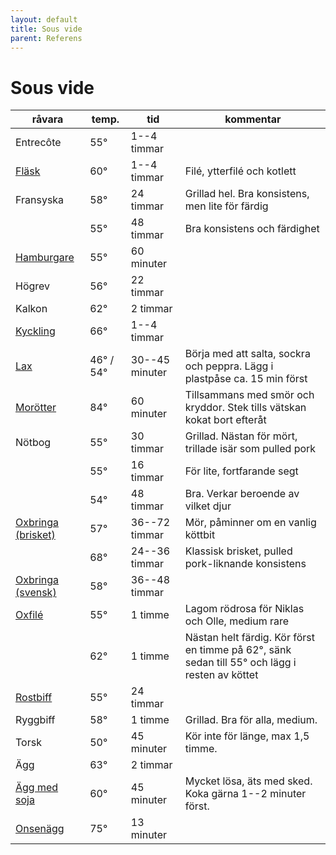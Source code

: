 ```yaml
---
layout: default
title: Sous vide
parent: Referens
---
```

# Sous vide

<!-- Spara filen med CMD+K S för att undvika automatformattering -->

| **råvara**                | **temp.** | **tid**        | **kommentar**                                                                                  |
| ------------------------- | --------- | -------------- | ---------------------------------------------------------------------------------------------- |
| Entrecôte                 | 55°       | 1--4 timmar    |                                                                                                |
| [Fläsk][]                 | 60°       | 1--4 timmar    | Filé, ytterfilé och kotlett                                                                    |
| Fransyska                 | 58°       | 24 timmar      | Grillad hel. Bra konsistens, men lite för färdig                                               |
|                           | 55°       | 48 timmar      | Bra konsistens och färdighet                                                                   |
| [Hamburgare][]            | 55°       | 60 minuter     |                                                                                                |
| Högrev                    | 56°       | 22 timmar      |                                                                                                |
| Kalkon                    | 62°       | 2 timmar       |                                                                                                |
| [Kyckling][]              | 66°       | 1--4 timmar    |                                                                                                |
| [Lax][]                   | 46° / 54° | 30--45 minuter | Börja med att salta, sockra och peppra. Lägg i plastpåse ca. 15 min först                      |
| [Morötter][]              | 84°       | 60 minuter     | Tillsammans med smör och kryddor. Stek tills vätskan kokat bort efteråt                        |
| Nötbog                    | 55°       | 30 timmar      | Grillad. Nästan för mört, trillade isär som pulled pork                                        |
|                           | 55°       | 16 timmar      | För lite, fortfarande segt                                                                     |
|                           | 54°       | 48 timmar      | Bra. Verkar beroende av vilket djur                                                            |
| [Oxbringa (brisket)][obb] | 57°       | 36--72 timmar  | Mör, påminner om en vanlig köttbit                                                             |
|                           | 68°       | 24--36 timmar  | Klassisk brisket, pulled pork-liknande konsistens                                              |
| [Oxbringa (svensk)][obs]  | 58°       | 36--48 timmar  |                                                                                                |
| [Oxfilé][]                | 55°       | 1 timme        | Lagom rödrosa för Niklas och Olle, medium rare                                                 |
|                           | 62°       | 1 timme        | Nästan helt färdig. Kör först en timme på 62°, sänk sedan till 55° och lägg i resten av köttet |
| [Rostbiff][]              | 55°       | 24 timmar      |                                                                                                |
| Ryggbiff                  | 58°       | 1 timme        | Grillad. Bra för alla, medium.                                                                 |
| Torsk                     | 50°       | 45 minuter     | Kör inte för länge, max 1,5 timme.                                                             |
| Ägg                       | 63°       | 2 timmar       |                                                                                                |
| [Ägg med soja][]          | 60°       | 45 minuter     | Mycket lösa, äts med sked. Koka gärna 1--2 minuter först.                                      |
| [Onsenägg][]              | 75°       | 13 minuter     |                                                                                                |

[Fläsk]: [http://www.seriouseats.com/2016/04/food-lab-complete-guide-to-sous-vide-pork-chops.html#time]
[Hamburgare]: [http://www.seriouseats.com/recipes/2010/06/sous-vide-burgers-recipe.html]
[Kyckling]: [http://www.seriouseats.com/2015/07/the-food-lab-complete-guide-to-sous-vide-chicken-breast.html]
[Lax]: [http://www.seriouseats.com/recipes/2016/08/sous-vide-salmon-recipe.html]
[Morötter]: [http://www.seriouseats.com/recipes/2010/06/sous-vide-glazed-carrots-recipe.html]
[obb]: [https://www.seriouseats.com/recipes/2016/08/sous-vide-barbecue-smoked-bbq-brisket-texas-recipe.html]
[obs]: [http://niklash.blogspot.se/2014/12/sous-vide-oxbringa-med-pepparrotssas.html]
[Oxfilé]: [http://www.seriouseats.com/2015/06/food-lab-complete-guide-to-sous-vide-steak.html]
[Rostbiff]: [http://niklash.blogspot.se/2014/12/sous-vide-oxbringa-med-pepparrotssas.html]
[Ägg med soja]: [http://www.seriouseats.com/recipes/2014/09/singapore-style-soft-cooked-eggs-with-kaya-jam-and-toast-recipe.html]
[Onsenägg]: [http://www.seriouseats.com/2016/08/how-to-make-onsen-tamago-japanese-poached-egg.html]
